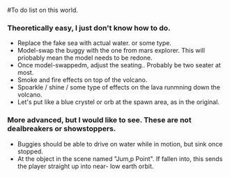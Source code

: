 #To do list on this world.
### Theoretically easy, I just don't know how to do.
- Replace the fake sea with actual water. or some type.
- Model-swap the buggy with the one from mars explorer. This will priobably mean the model needs to be redone. 
- Once model-swappedm, adjust the seating.. Probably be two seater at most.
- Smoke and fire effects on top of the volcano. 
- Spoarkle / shine / some type of effects on the lava runmning down the volcano. 
- Let's put like a blue crystel or orb at the spawn area, as in the original. 


### More advanced, but I would like to see. These are not dealbreakers or showstoppers. 
- Buggies should be able to drive on water while in motion, but sink once stopped.
- At the object in the scene named "Jum,p Point". If fallen into, this sends the player straight up into near- low earth orbit. 